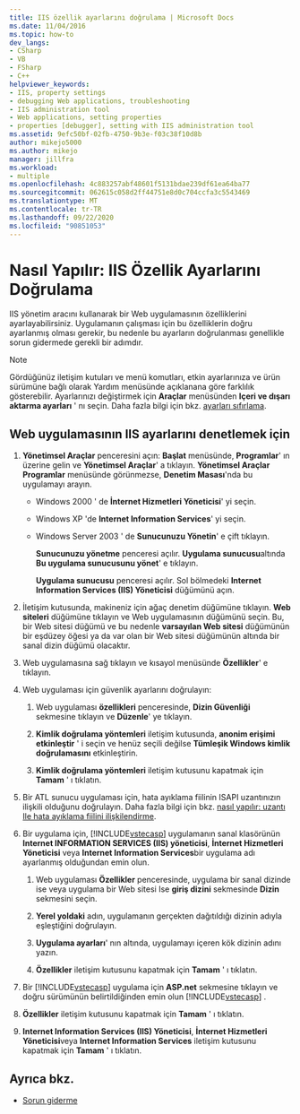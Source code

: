 ```yaml
---
title: IIS özellik ayarlarını doğrulama | Microsoft Docs
ms.date: 11/04/2016
ms.topic: how-to
dev_langs:
- CSharp
- VB
- FSharp
- C++
helpviewer_keywords:
- IIS, property settings
- debugging Web applications, troubleshooting
- IIS administration tool
- Web applications, setting properties
- properties [debugger], setting with IIS administration tool
ms.assetid: 9efc50bf-02fb-4750-9b3e-f03c38f10d8b
author: mikejo5000
ms.author: mikejo
manager: jillfra
ms.workload:
- multiple
ms.openlocfilehash: 4c883257abf48601f5131bdae239df61ea64ba77
ms.sourcegitcommit: 062615c058d2ff44751e8d0c704ccfa3c5543469
ms.translationtype: MT
ms.contentlocale: tr-TR
ms.lasthandoff: 09/22/2020
ms.locfileid: "90851053"
---
```

# <a name="how-to-verify-iis-property-settings"></a>Nasıl Yapılır: IIS Özellik Ayarlarını Doğrulama

IIS yönetim aracını kullanarak bir Web uygulamasının özelliklerini ayarlayabilirsiniz. Uygulamanın çalışması için bu özelliklerin doğru ayarlanmış olması gerekir, bu nedenle bu ayarların doğrulanması genellikle sorun gidermede gerekli bir adımdır.

> [!NOTE]
> Gördüğünüz iletişim kutuları ve menü komutları, etkin ayarlarınıza ve ürün sürümüne bağlı olarak Yardım menüsünde açıklanana göre farklılık gösterebilir. Ayarlarınızı değiştirmek için **Araçlar** menüsünden **Içeri ve dışarı aktarma ayarları** ' nı seçin. Daha fazla bilgi için bkz. [ayarları sıfırlama](../ide/environment-settings.md#reset-settings).

## <a name="to-check-iis-settings-for-the-web-application"></a>Web uygulamasının IIS ayarlarını denetlemek için

1. **Yönetimsel Araçlar** penceresini açın: **Başlat** menüsünde, **Programlar**' ın üzerine gelin ve **Yönetimsel Araçlar**' a tıklayın. **Yönetimsel Araçlar** **Programlar** menüsünde görünmezse, **Denetim Masası**'nda bu uygulamayı arayın.

   - Windows 2000 ' de **İnternet Hizmetleri Yöneticisi**' yi seçin.

   - Windows XP 'de **Internet Information Services**' yi seçin.

   - Windows Server 2003 ' de **Sunucunuzu Yönetin**' e çift tıklayın.

        **Sunucunuzu yönetme** penceresi açılır. **Uygulama sunucusu**altında **Bu uygulama sunucusunu yönet**' e tıklayın.

        **Uygulama sunucusu** penceresi açılır. Sol bölmedeki **Internet Information Services (IIS) Yöneticisi** düğümünü açın.

2. İletişim kutusunda, makineniz için ağaç denetim düğümüne tıklayın. **Web siteleri** düğümüne tıklayın ve Web uygulamasının düğümünü seçin. Bu, bir Web sitesi düğümü ve bu nedenle **varsayılan Web sitesi** düğümünün bir eşdüzey öğesi ya da var olan bir Web sitesi düğümünün altında bir sanal dizin düğümü olacaktır.

3. Web uygulamasına sağ tıklayın ve kısayol menüsünde **Özellikler**' e tıklayın.

4. Web uygulaması için güvenlik ayarlarını doğrulayın:

   1. Web uygulaması **özellikleri** penceresinde, **Dizin Güvenliği** sekmesine tıklayın ve **Düzenle**' ye tıklayın.

   2. **Kimlik doğrulama yöntemleri** iletişim kutusunda, **anonim erişimi etkinleştir** ' i seçin ve henüz seçili değilse **Tümleşik Windows kimlik doğrulamasını** etkinleştirin.

   3. **Kimlik doğrulama yöntemleri** iletişim kutusunu kapatmak için **Tamam** ' ı tıklatın.

5. Bir ATL sunucu uygulaması için, hata ayıklama fiilinin ISAPI uzantınızın ilişkili olduğunu doğrulayın. Daha fazla bilgi için bkz. [nasıl yapılır: uzantı Ile hata ayıklama fiilini ilişkilendirme](/previous-versions/ms165022(v=vs.100)).

6. Bir uygulama için, [!INCLUDE[vstecasp](../code-quality/includes/vstecasp_md.md)] uygulamanın sanal klasörünün **Internet INFORMATION SERVICES (IIS) yöneticisi**, **İnternet Hizmetleri Yöneticisi** veya **Internet Information Services**bir uygulama adı ayarlanmış olduğundan emin olun.

   1. Web uygulaması **Özellikler** penceresinde, uygulama bir sanal dizinde ise veya uygulama bir Web sitesi Ise **giriş dizini** sekmesinde **Dizin** sekmesini seçin.

   2. **Yerel yoldaki** adın, uygulamanın gerçekten dağıtıldığı dizinin adıyla eşleştiğini doğrulayın.

   3. **Uygulama ayarları**' nın altında, uygulamayı içeren kök dizinin adını yazın.

   4. **Özellikler** iletişim kutusunu kapatmak için **Tamam** ' ı tıklatın.

7. Bir [!INCLUDE[vstecasp](../code-quality/includes/vstecasp_md.md)] uygulama için **ASP.net** sekmesine tıklayın ve doğru sürümünün belirtildiğinden emin olun [!INCLUDE[vstecasp](../code-quality/includes/vstecasp_md.md)] .

8. **Özellikler** iletişim kutusunu kapatmak için **Tamam** ' ı tıklatın.

9. **Internet Information Services (IIS) Yöneticisi**, **İnternet Hizmetleri Yöneticisi**veya **Internet Information Services** iletişim kutusunu kapatmak için **Tamam** ' ı tıklatın.

## <a name="see-also"></a>Ayrıca bkz.

- [Sorun giderme](../debugger/debugging-web-applications-troubleshooting.md)